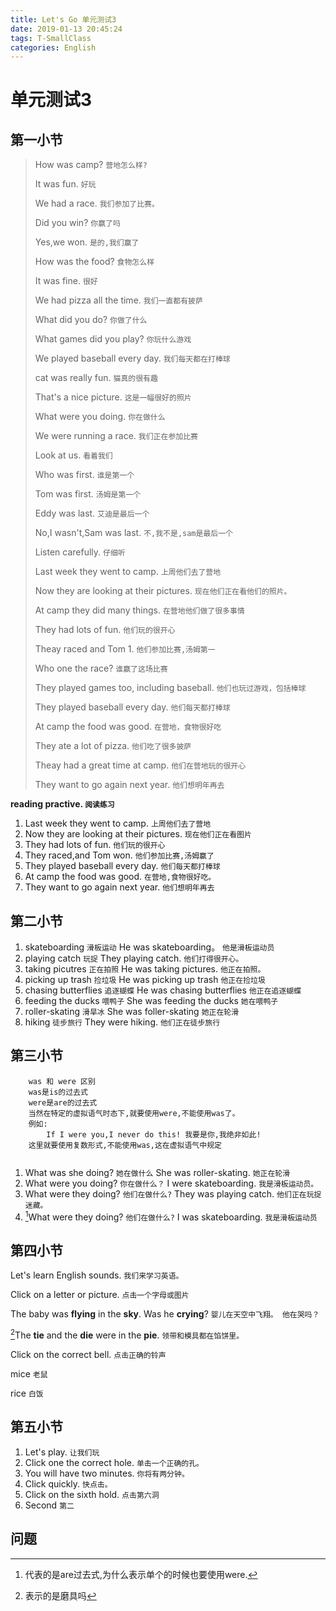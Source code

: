 ```yaml
---
title: Let's Go 单元测试3
date: 2019-01-13 20:45:24
tags: T-SmallClass
categories: English
---
```


# 单元测试3

## 第一小节

> How was camp?  `营地怎么样?`
> 
> It was fun. `好玩`
> 
> We had a race. `我们参加了比赛。`
> 
> Did you win? `你赢了吗`
> 
> Yes,we won. `是的,我们赢了`
> 
> How was the food? `食物怎么样`
> 
> It was fine. `很好`
> 
> We had pizza all the time. `我们一直都有披萨`
> 
> What did you do? `你做了什么`
> 
> What games did you play? `你玩什么游戏`
> 
> We played baseball every day. `我们每天都在打棒球`
> 
> cat was really fun. `猫真的很有趣`
> 
> That's a nice picture. `这是一幅很好的照片`
> 
> What were you doing. `你在做什么`
> 
> We were running a race. `我们正在参加比赛`
> 
> Look at us. `看着我们`
> 
> Who was first. `谁是第一个`
> 
> Tom was first. `汤姆是第一个`
> 
> Eddy was last. `艾迪是最后一个`
> 
> No,I wasn't,Sam was last. `不,我不是,sam是最后一个`
> 
> Listen carefully. `仔细听`
> 
> Last week they went to camp. `上周他们去了营地`
> 
> Now they are looking at their pictures. `现在他们正在看他们的照片。`
> 
> At camp they did many things. `在营地他们做了很多事情`
> 
> They had lots of fun. `他们玩的很开心`
> 
> Theay raced and Tom 1.  `他们参加比赛,汤姆第一`
> 
> Who one the race? `谁赢了这场比赛`
> 
> They played games too, including baseball. `他们也玩过游戏，包括棒球`
> 
> They played baseball every day. `他们每天都打棒球`
> 
> At camp the food was good. `在营地，食物很好吃`
> 
> They ate a lot of pizza. `他们吃了很多披萨`
> 
> Theay had a great time at camp. `他们在营地玩的很开心`
> 
> They want to go again next year. `他们想明年再去`


**reading practive. `阅读练习`**

1. Last week they went to camp. `上周他们去了营地`
2. Now they are looking at their pictures. `现在他们正在看图片`
3. They had lots of fun. `他们玩的很开心`
4. They raced,and Tom won. `他们参加比赛,汤姆赢了`
5. They played baseball every day. `他们每天都打棒球`
6. At camp the food was good. `在营地,食物很好吃。`
7. They want to go again next year. `他们想明年再去`


## 第二小节

1. skateboarding `滑板运动` He was skateboarding。 `他是滑板运动员`
2. playing catch `玩捉`  They playing catch. `他们打得很开心。`
3. taking picutres `正在拍照` He was taking pictures. `他正在拍照。`
4. picking up trash `捡垃圾` He was picking up trash `他正在捡垃圾`
5. chasing butterflies `追逐蝴蝶` He was chasing butterflies `他正在追逐蝴蝶`
6. feeding the ducks `喂鸭子` She was feeding the ducks `她在喂鸭子`
7. roller-skating `滑旱冰` She was foller-skating `她正在轮滑`
8. hiking `徒步旅行` They were hiking. `他们正在徒步旅行`


## 第三小节

```
	was 和 were 区别
	was是is的过去式
	were是are的过去式
	当然在特定的虚拟语气时态下,就要使用were,不能使用was了。
	例如:
	    If I were you,I never do this! 我要是你,我绝非如此!
	这里就要使用复数形式,不能使用was,这在虚拟语气中规定
	
```

1. What was she doing? `她在做什么`  She was roller-skating. `她正在轮滑`
2. What were you doing? `你在做什么？`  I were skateboarding. `我是滑板运动员。`
3. What were they doing? `他们在做什么?`  They was playing catch. `他们正在玩捉迷藏。`
4. [^were]What were they doing? `他们在做什么?` I was skateboarding. `我是滑板运动员` 

## 第四小节

Let's learn English sounds. `我们来学习英语。`

Click on a letter or picture. `点击一个字母或图片`

The baby was **flying** in the **sky**. Was he **crying**? `婴儿在天空中飞翔。 他在哭吗？`

[^die]The **tie** and the **die** were in the **pie**. `领带和模具都在馅饼里。`

Click on the correct bell. `点击正确的铃声`

mice `老鼠`

rice `白饭`


## 第五小节

1. Let's play. `让我们玩`
2. Click one the correct hole. `单击一个正确的孔。`
3. You will have two minutes. `你将有两分钟。`
4. Click quickly. `快点击。`
5. Click on the sixth hold. `点击第六洞`
6. Second `第二`


## 问题

[^were]: 代表的是are过去式,为什么表示单个的时候也要使用were.

[^die]: 表示的是磨具吗


